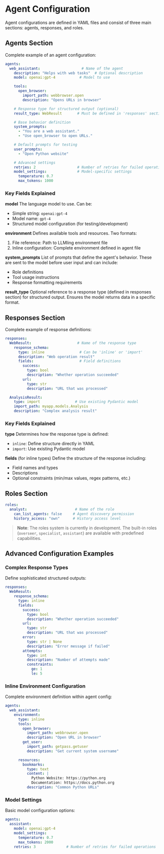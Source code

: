 # Agent Configuration

Agent configurations are defined in YAML files and consist of three main sections: agents, responses, and roles.

## Agents Section

Complete example of an agent configuration:

```yaml
agents:
  web_assistant:                   # Name of the agent
    description: "Helps with web tasks"  # Optional description
    model: openai:gpt-4           # Model to use

    tools:
      open_browser:
        import_path: webbrowser.open
        description: "Opens URLs in browser"

    # Response type for structured output (optional)
    result_type: WebResult       # Must be defined in 'responses' section

    # Base behavior definition
    system_prompts:
      - "You are a web assistant."
      - "Use open_browser to open URLs."

    # Default prompts for testing
    user_prompts:
      - "Open Python website"

    # Advanced settings
    retries: 2                   # Number of retries for failed operations
    model_settings:              # Model-specific settings
      temperature: 0.7
      max_tokens: 1000
```

### Key Fields Explained

**model**
The language model to use. Can be:
- Simple string: `openai:gpt-4`
- Model name: `gpt-4`
- Structured model configuration (for testing/development)

**environment**
Defines available tools and resources. Two formats:
1. File reference: Path to LLMling environment file
2. Inline configuration: Complete environment defined in agent file

**system_prompts**
List of prompts that define the agent's behavior. These are sent to the model before user input and can include:
- Role definitions
- Tool usage instructions
- Response formatting requirements

**result_type**
Optional reference to a response type (defined in responses section) for structured output. Ensures the model returns data in a specific format.

## Responses Section

Complete example of response definitions:

```yaml
responses:
  WebResult:                     # Name of the response type
    response_schema:
      type: inline                # Can be 'inline' or 'import'
      description: "Web operation result"
      fields:                     # Field definitions
        success:
          type: bool
          description: "Whether operation succeeded"
        url:
          type: str
          description: "URL that was processed"

  AnalysisResult:
    type: import                # Use existing Pydantic model
    import_path: myapp.models.Analysis
    description: "Complex analysis result"
```

### Key Fields Explained

**type**
Determines how the response type is defined:
- `inline`: Define structure directly in YAML
- `import`: Use existing Pydantic model

**fields** (for inline types)
Define the structure of the response including:
- Field names and types
- Descriptions
- Optional constraints (min/max values, regex patterns, etc.)

## Roles Section

```yaml
roles:
  analyst:                      # Name of the role
    can_list_agents: false     # Agent discovery permission
    history_access: "own"      # History access level
```

> **Note**: The roles system is currently in development. The built-in roles
> (`overseer`, `specialist`, `assistant`) are available with predefined capabilities.


## Advanced Configuration Examples

### Complex Response Types

Define sophisticated structured outputs:

```yaml
responses:
  WebResult:
    response_schema:
      type: inline
      fields:
        success:
          type: bool
          description: "Whether operation succeeded"
        url:
          type: str
          description: "URL that was processed"
        error:
          type: str | None
          description: "Error message if failed"
        attempts:
          type: int
          description: "Number of attempts made"
          constraints:
            ge: 1
            le: 5
```

### Inline Environment Configuration

Complete environment definition within agent config:

```yaml
agents:
  web_assistant:
    environment:
      type: inline
      tools:
        open_browser:
          import_path: webbrowser.open
          description: "Open URL in browser"
        get_user:
          import_path: getpass.getuser
          description: "Get current system username"

      resources:
        bookmarks:
          type: text
          content: |
            Python Website: https://python.org
            Documentation: https://docs.python.org
          description: "Common Python URLs"
```

### Model Settings

Basic model configuration options:

```yaml
agents:
  assistant:
    model: openai:gpt-4
    model_settings:
      temperature: 0.7
      max_tokens: 2000
    retries: 3              # Number of retries for failed operations
```
